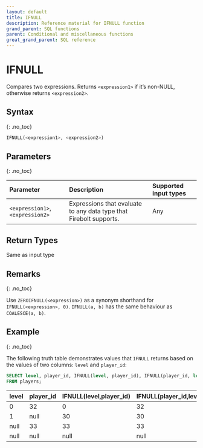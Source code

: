 ```yaml
---
layout: default
title: IFNULL
description: Reference material for IFNULL function
grand_parent: SQL functions
parent: Conditional and miscellaneous functions
great_grand_parent: SQL reference
---
```


# IFNULL
Compares two expressions. Returns `<expression1>` if it’s non-NULL, otherwise returns `<expression2>`.

## Syntax
{: .no_toc}

```sql
IFNULL(<expression1>, <expression2>)
```

## Parameters 
{: .no_toc}

| Parameter | Description | Supported input types | 
| :-------- | :---------- |:---------|
| `<expression1>`, `<expression2>` | Expressions that evaluate to any data type that Firebolt supports. | Any | 

## Return Types
Same as input type 

## Remarks
{: .no_toc}

Use `ZEROIFNULL(<expression>)` as a synonym shorthand for `IFNULL(<expression>, 0)`.
`IFNULL(a, b)` has the same behaviour as `COALESCE(a, b)`.

## Example
{: .no_toc}

The following truth table demonstrates values that `IFNULL` returns based on the values of two columns: `level` and `player_id`:

```sql
SELECT level, player_id, IFNULL(level, player_id), IFNULL(player_id, level)
FROM players;
```


| level     |   player_id    | IFNULL(level,player_id) | IFNULL(player_id,level) |
|:----------|:---------------|:------------------------|:------------------------|
| 0         | 32             | 0                       | 32                      |
| 1         | null           | 30                      | 30                      |
| null      | 33             | 33                      | 33                      |
| null      | null           | null                    | null                    |

